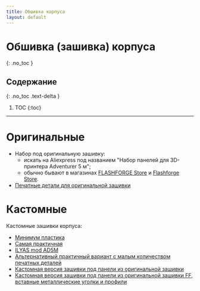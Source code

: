 ```yaml
---
title: Обшивка корпуса
layout: default
---
```


#  Обшивка (зашивка) корпуса
{: .no_toc }

## Содержание
{: .no_toc .text-delta }

1. TOC
{:toc}

---

# Оригинальные 
- Набор под оригинальную зашивку:
	- искать на Aliexpress под названием "Набор панелей для 3D-принтера Adventurer 5 м";
	- обычно бывают в магазинах [FLASHFORGE Store](https://aliexpress.ru/store/911758684) и [Flashforge Store](https://aliexpress.ru/store/323014).
- [Печатные детали для оригинальной зашивки](https://wiki.flashforge.com/en/knowledge_corner/printer-mod-and-diy)

# Кастомные
Кастомные зашивки корпуса: 
- [Минимум пластика](https://t.me/c/2000598629/41834/48331)
- [Самая практичная](https://t.me/c/2000598629/2226/247251)
- [ILYAS mod AD5M](https://t.me/ILYAS_mod_AD5m)
- [Альтернативный практичный вариант с малым количеством печатных деталей](https://www.printables.com/model/1002724-flashforge-adventurer-5m-enclosure/files)
- [Кастомная версия зашивки под панели из оригинальной зашивки](https://www.printables.com/model/1063430-flashforge-ad5m-minimal-enclosure)
- [Кастомная версия зашивки под панели из оригинальной зашивки FF, вставные металлические уголки и профили](https://www.printables.com/model/1054835-superliminal-enclosure-for-flashforge-adventurer-5#preview.Vtrn3)